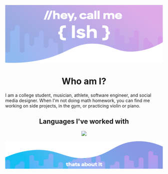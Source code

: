 <p align="center">
  <img src="https://github.com/IshmaelSanford/IshmaelSanford/blob/main/github%20bio.png" alt="IshmaelSanford logo">
 </p>

<h1 align="center">Who am I?</h1>

I am a college student, musician, athlete, software engineer, and social media designer. When I'm not doing math homework, you can find me working on side projects, in the gym, or practicing violin or piano. 

<h2 align="center">Languages I've worked with</h2>

<p align="center">
  <a href="https://www.youtube.com/watch?v=dQw4w9WgXcQ&ab_channel=RickAstley">
    <img src="https://skillicons.dev/icons?i=js,py,nodejs,html,css" />
  </a>
</p>

<p align="center">
  <img src="https://github.com/IshmaelSanford/IshmaelSanford/blob/main/github%20bio%20ending.png" alt="IshmaelSanford ender">
 </p>

<!--
**IshmaelSanford/IshmaelSanford** is a ✨ _special_ ✨ repository because its `README.md` (this file) appears on your GitHub profile.

Here are some ideas to get you started:

- 🔭 I’m currently working on ...
- 🌱 I’m currently learning ...
- 👯 I’m looking to collaborate on ...
- 🤔 I’m looking for help with ...
- 💬 Ask me about ...
- 📫 How to reach me: ...
- 😄 Pronouns: ...
- ⚡ Fun fact: ...
-->
